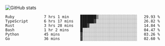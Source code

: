 ![GitHub stats](https://github-readme-stats.vercel.app/api?username=ksk001100&show_icons=true&theme=tokyonight)

<!--START_SECTION:waka-->

```text
Ruby             7 hrs 1 min     ███████▒░░░░░░░░░░░░░░░░░   29.93 %
TypeScript       6 hrs 17 mins   ██████▓░░░░░░░░░░░░░░░░░░   26.82 %
Rust             3 hrs 28 mins   ███▓░░░░░░░░░░░░░░░░░░░░░   14.84 %
Bash             1 hr 2 mins     █░░░░░░░░░░░░░░░░░░░░░░░░   04.47 %
Python           45 mins         ▓░░░░░░░░░░░░░░░░░░░░░░░░   03.26 %
Go               36 mins         ▓░░░░░░░░░░░░░░░░░░░░░░░░   02.60 %
```

<!--END_SECTION:waka-->
